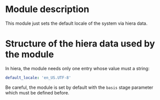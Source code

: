 # Module description

This module just sets the default locale of the system via
hiera data.

# Structure of the hiera data used by the module

In hiera, the module needs only one entry whose value must a string:

```yaml
default_locale: 'en_US.UTF-8'
```

Be careful, the module is set by default with the `basis` stage
parameter which must be defined before.


